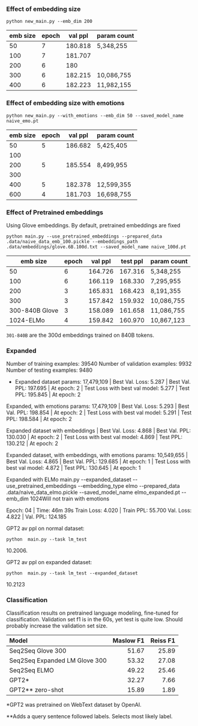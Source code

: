 
### Effect of embedding size
```
python new_main.py --emb_dim 200
```

emb size | epoch | val ppl | param count
---      | ---   | ---     | ---
 50      | 7     | 180.818 | 5,348,255
100      | 7     | 181.707 |
200      | 6     | 180     |
300      | 6     | 182.215 | 10,086,755
400      | 6     | 182.223 | 11,982,155

### Effect of embedding size with emotions
```
python new_main.py --with_emotions --emb_dim 50 --saved_model_name naive_emo.pt
```

emb size | epoch | val ppl | param count
---      | ---   | ---     | ---
 50      | 5     | 186.682 | 5,425,405
100      |       |         |
200      | 5     | 185.554 | 8,499,955
300      |       |         |
400      | 5     | 182.378 | 12,599,355
600      | 4     | 181.703 | 16,698,755

### Effect of Pretrained embeddings
Using Glove embeddings. By default, pretrained embeddings are fixed
```
python main.py --use_pretrained_embeddings --prepared_data .data/naive_data_emb_100.pickle --embeddings_path .data/embeddings/glove.6B.100d.txt --saved_model_name naive_100d.pt
```

emb size       | epoch | val ppl | test ppl | param count
---            | ---   | ---     | ---      | ---
50             | 6     | 164.726 | 167.316  | 5,348,255
100            | 6     | 166.119 | 168.330  | 7,295,955
200            | 3     | 165.831 | 168.423  | 8,191,355
300            | 3     | 157.842 | 159.932  | 10,086,755
300-840B Glove | 3     | 158.089 | 161.658  | 11,086,755
1024-ELMo      | 4     | 159.842 | 160.970  | 10,867,123

`301-840B` are the 300d embeddings trained on 840B tokens.

### Expanded
Number of training examples: 39540
Number of validation examples: 9932
Number of testing examples: 9480

- Expanded dataset
params:  17,479,109
| Best Val. Loss: 5.287 | Best Val. PPL: 197.695 | At epoch: 2
| Test Loss with best val model: 5.277 | Test PPL: 195.845 | At epoch: 2

Expanded, with emotions
params: 17,479,109
| Best Val. Loss: 5.293 | Best Val. PPL: 198.854 | At epoch: 2
| Test Loss with best val model: 5.291 | Test PPL: 198.584 | At epoch: 2

Expanded dataset with embeddings
| Best Val. Loss: 4.868 | Best Val. PPL: 130.030 | At epoch: 2
| Test Loss with best val model: 4.869 | Test PPL: 130.212 | At epoch: 2

Expanded dataset, with embeddings, with emotions
params: 10,549,655
| Best Val. Loss: 4.865 | Best Val. PPL: 129.685 | At epoch: 1
| Test Loss with best val model: 4.872 | Test PPL: 130.645 | At epoch: 1

 Expanded with ELMo
main.py --expanded_dataset --use_pretrained_embeddings --embedding_type elmo --prepared_data .data/naive_data_elmo.pickle --saved_model_name elmo_expanded.pt --emb_dim 1024Will not train with emotions

Epoch: 04 | Time: 46m 39s
Train Loss: 4.020 | Train PPL:  55.700
Val. Loss: 4.822 |  Val. PPL: 124.185


GPT2 av ppl on normal dataset:
```
python  main.py --task lm_test
```
10.2006.

GPT2 av ppl on expanded  dataset:
```
python  main.py --task lm_test --expanded_dataset
```
10.2123

### Classification
Classification results on pretrained language modeling, fine-tuned for classification. Validation set f1 is in the 60s, yet test is quite low. Should probably
increase the validation set size.

| Model                         | Maslow F1 | Reiss F1 |
| :---                          | ---:      | ---:     |
| Seq2Seq Glove 300             | 51.67     | 25.89    |
| Seq2Seq Expanded LM Glove 300 | 53.32     | 27.08    |
| Seq2Seq ELMO                  | 49.22     | 25.46    |
| GPT2*                         | 32.27     | 7.66     |
| GPT2** zero-shot              | 15.89     | 1.89     |

*GPT2 was pretrained on WebText dataset by OpenAI.

**Adds a query sentence followed labels. Selects most likely label.

